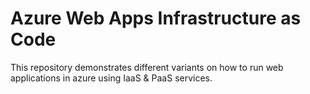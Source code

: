 # Azure Web Apps Infrastructure as Code

This repository demonstrates different variants on how to run web applications in azure using IaaS & PaaS services.
